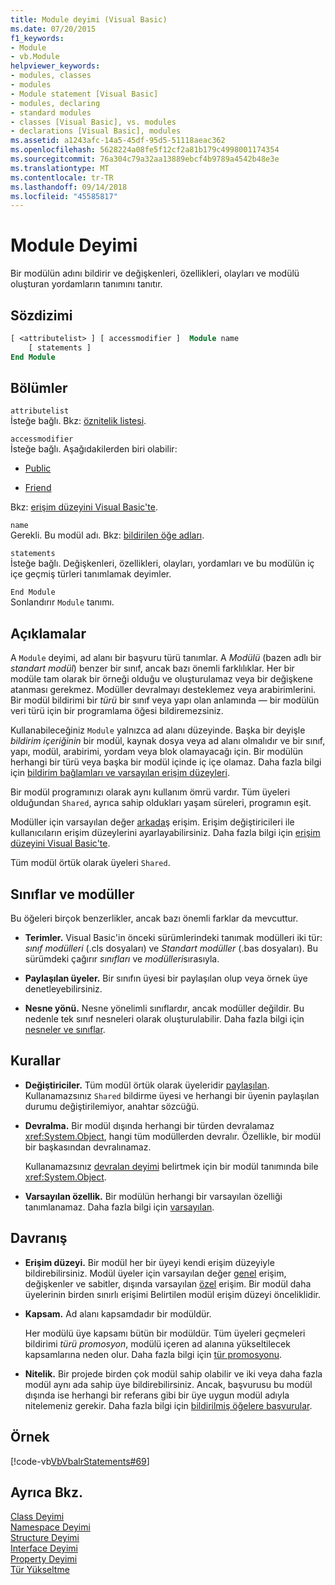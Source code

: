 ```yaml
---
title: Module deyimi (Visual Basic)
ms.date: 07/20/2015
f1_keywords:
- Module
- vb.Module
helpviewer_keywords:
- modules, classes
- modules
- Module statement [Visual Basic]
- modules, declaring
- standard modules
- classes [Visual Basic], vs. modules
- declarations [Visual Basic], modules
ms.assetid: a1243afc-14a5-45df-95d5-51118aeac362
ms.openlocfilehash: 5628224a08fe5f12cf2a81b179c4998001174354
ms.sourcegitcommit: 76a304c79a32aa13889ebcf4b9789a4542b48e3e
ms.translationtype: MT
ms.contentlocale: tr-TR
ms.lasthandoff: 09/14/2018
ms.locfileid: "45585817"
---
```

# <a name="module-statement"></a>Module Deyimi
Bir modülün adını bildirir ve değişkenleri, özellikleri, olayları ve modülü oluşturan yordamların tanımını tanıtır.  
  
## <a name="syntax"></a>Sözdizimi  
  
```vb 
[ <attributelist> ] [ accessmodifier ]  Module name  
    [ statements ]  
End Module  
```  
  
## <a name="parts"></a>Bölümler  
 `attributelist`  
 İsteğe bağlı. Bkz: [öznitelik listesi](../../../visual-basic/language-reference/statements/attribute-list.md).  
  
 `accessmodifier`  
 İsteğe bağlı. Aşağıdakilerden biri olabilir:  
  
-   [Public](../../../visual-basic/language-reference/modifiers/public.md)  
  
-   [Friend](../../../visual-basic/language-reference/modifiers/friend.md)  
  
 Bkz: [erişim düzeyini Visual Basic'te](../../../visual-basic/programming-guide/language-features/declared-elements/access-levels.md).  
  
 `name`  
 Gerekli. Bu modül adı. Bkz: [bildirilen öğe adları](../../../visual-basic/programming-guide/language-features/declared-elements/declared-element-names.md).  
  
 `statements`  
 İsteğe bağlı. Değişkenleri, özellikleri, olayları, yordamları ve bu modülün iç içe geçmiş türleri tanımlamak deyimler.  
  
 `End Module`  
 Sonlandırır `Module` tanımı.  
  
## <a name="remarks"></a>Açıklamalar  
 A `Module` deyimi, ad alanı bir başvuru türü tanımlar. A *Modülü* (bazen adlı bir *standart modül*) benzer bir sınıf, ancak bazı önemli farklılıklar. Her bir modüle tam olarak bir örneği olduğu ve oluşturulamaz veya bir değişkene atanması gerekmez. Modüller devralmayı desteklemez veya arabirimlerini. Bir modül bildirimi bir *türü* bir sınıf veya yapı olan anlamında — bir modülün veri türü için bir programlama öğesi bildiremezsiniz.  
  
 Kullanabileceğiniz `Module` yalnızca ad alanı düzeyinde. Başka bir deyişle *bildirim içeriğinin* bir modül, kaynak dosya veya ad alanı olmalıdır ve bir sınıf, yapı, modül, arabirimi, yordam veya blok olamayacağı için. Bir modülün herhangi bir türü veya başka bir modül içinde iç içe olamaz. Daha fazla bilgi için [bildirim bağlamları ve varsayılan erişim düzeyleri](../../../visual-basic/language-reference/statements/declaration-contexts-and-default-access-levels.md).  
  
 Bir modül programınızı olarak aynı kullanım ömrü vardır. Tüm üyeleri olduğundan `Shared`, ayrıca sahip oldukları yaşam süreleri, programın eşit.  
  
 Modüller için varsayılan değer [arkadaş](../../../visual-basic/language-reference/modifiers/friend.md) erişim. Erişim değiştiricileri ile kullanıcıların erişim düzeylerini ayarlayabilirsiniz. Daha fazla bilgi için [erişim düzeyini Visual Basic'te](../../../visual-basic/programming-guide/language-features/declared-elements/access-levels.md).  
  
 Tüm modül örtük olarak üyeleri `Shared`.  
  
## <a name="classes-and-modules"></a>Sınıflar ve modüller  
 Bu öğeleri birçok benzerlikler, ancak bazı önemli farklar da mevcuttur.  
  
-   **Terimler.** Visual Basic'in önceki sürümlerindeki tanımak modülleri iki tür: *sınıf modülleri* (.cls dosyaları) ve *Standart modüller* (.bas dosyaları). Bu sürümdeki çağırır *sınıfları* ve *modülleri*sırasıyla.  
  
-   **Paylaşılan üyeler.** Bir sınıfın üyesi bir paylaşılan olup veya örnek üye denetleyebilirsiniz.  
  
-   **Nesne yönü.** Nesne yönelimli sınıflardır, ancak modüller değildir. Bu nedenle tek sınıf nesneleri olarak oluşturulabilir. Daha fazla bilgi için [nesneler ve sınıflar](../../../visual-basic/programming-guide/language-features/objects-and-classes/index.md).  
  
## <a name="rules"></a>Kurallar  
  
-   **Değiştiriciler.** Tüm modül örtük olarak üyeleridir [paylaşılan](../../../visual-basic/language-reference/modifiers/shared.md). Kullanamazsınız `Shared` bildirme üyesi ve herhangi bir üyenin paylaşılan durumu değiştirilemiyor, anahtar sözcüğü.  
  
-   **Devralma.** Bir modül dışında herhangi bir türden devralamaz <xref:System.Object>, hangi tüm modüllerden devralır. Özellikle, bir modül bir başkasından devralınamaz.  
  
     Kullanamazsınız [devralan deyimi](../../../visual-basic/language-reference/statements/inherits-statement.md) belirtmek için bir modül tanımında bile <xref:System.Object>.  
  
-   **Varsayılan özellik.** Bir modülün herhangi bir varsayılan özelliği tanımlanamaz. Daha fazla bilgi için [varsayılan](../../../visual-basic/language-reference/modifiers/default.md).  
  
## <a name="behavior"></a>Davranış  
  
-   **Erişim düzeyi.** Bir modül her bir üyeyi kendi erişim düzeyiyle bildirebilirsiniz. Modül üyeler için varsayılan değer [genel](../../../visual-basic/language-reference/modifiers/public.md) erişim, değişkenler ve sabitler, dışında varsayılan [özel](../../../visual-basic/language-reference/modifiers/private.md) erişim. Bir modül daha üyelerinin birden sınırlı erişimi Belirtilen modül erişim düzeyi önceliklidir.  
  
-   **Kapsam.** Ad alanı kapsamdadır bir modüldür.  
  
     Her modülü üye kapsamı bütün bir modüldür. Tüm üyeleri geçmeleri bildirimi *türü promosyon*, modülü içeren ad alanına yükseltilecek kapsamlarına neden olur. Daha fazla bilgi için [tür promosyonu](../../../visual-basic/programming-guide/language-features/declared-elements/type-promotion.md).  
  
-   **Nitelik.** Bir projede birden çok modül sahip olabilir ve iki veya daha fazla modül aynı ada sahip üye bildirebilirsiniz. Ancak, başvurusu bu modül dışında ise herhangi bir referans gibi bir üye uygun modül adıyla nitelemeniz gerekir. Daha fazla bilgi için [bildirilmiş öğelere başvurular](../../../visual-basic/programming-guide/language-features/declared-elements/references-to-declared-elements.md).  
  
## <a name="example"></a>Örnek  
 [!code-vb[VbVbalrStatements#69](../../../visual-basic/language-reference/error-messages/codesnippet/VisualBasic/module-statement_1.vb)]  
  
## <a name="see-also"></a>Ayrıca Bkz.  
 [Class Deyimi](../../../visual-basic/language-reference/statements/class-statement.md)  
 [Namespace Deyimi](../../../visual-basic/language-reference/statements/namespace-statement.md)  
 [Structure Deyimi](../../../visual-basic/language-reference/statements/structure-statement.md)  
 [Interface Deyimi](../../../visual-basic/language-reference/statements/interface-statement.md)  
 [Property Deyimi](../../../visual-basic/language-reference/statements/property-statement.md)  
 [Tür Yükseltme](../../../visual-basic/programming-guide/language-features/declared-elements/type-promotion.md)
